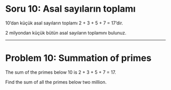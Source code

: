 # Soru 10: Asal sayıların toplamı

10’dan küçük asal sayıların toplamı 2 + 3 + 5 + 7 = 17’dir.

2 milyondan küçük bütün asal sayıların toplamını bulunuz.

---

# Problem 10: Summation of primes

The sum of the primes below 10 is 2 + 3 + 5 + 7 = 17.

Find the sum of all the primes below two million.